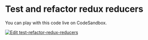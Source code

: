 # Test and refactor redux reducers

You can play with this code live on CodeSandbox.

[![Edit test-refactor-redux-reducers](https://codesandbox.io/static/img/play-codesandbox.svg)](https://codesandbox.io/s/github/spideroak/test-refactor-redux-reducers/tree/master/?module=%2Fsrc%2Freducers%2FusersById.test.js&previewwindow=tests)
